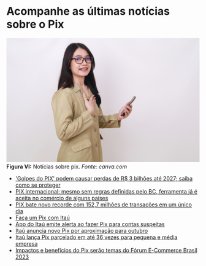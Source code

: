 # Acompanhe as últimas notícias sobre o Pix

![mulher branca acessando as últimas notícias sobre pix](/img/ima-noticia-pix.png)
**Figura VI:** Notícias sobre pix.
_Fonte: canva.com_

- ['Golpes do PIX' podem causar perdas de R$ 3 bilhões até 2027; saiba como se proteger
](https://g1.globo.com/economia/noticia/2024/08/07/golpes-do-pix-saiba-como-se-proteger.ghtml)
- [PIX internacional: mesmo sem regras definidas pelo BC, ferramenta já é aceita no comércio de alguns países](https://g1.globo.com/economia/pix/noticia/2024/07/06/pix-internacional-mesmo-sem-regras-definidas-pelo-bc-ferramenta-ja-e-aceita-no-comercio-de-alguns-paises.ghtml)
- [PIX bate novo recorde com 152,7 milhões de transações em um único dia](https://g1.globo.com/economia/noticia/2023/09/08/pix-bate-novo-recorde-com-1527-milhoes-de-transacoes-em-um-unico-dia.ghtml)
- [Faça um Pix com Itaú](https://www.itau.com.br/pix)
- [App do Itaú emite alerta ao fazer Pix para contas suspeitas](https://www.terra.com.br/byte/app-do-itau-emite-alerta-ao-fazer-pix-para-contas-suspeitas,de2b60ba1a9d03e07757a410cdf5bd469uhjmwyv.html)
- [Itaú anuncia novo Pix por aproximação para outubro](https://oglobo.globo.com/economia/noticia/2024/07/30/itau-anuncia-novo-pix-por-aproximacao-para-outubro.ghtml)
- [Itaú lança Pix parcelado em até 36 vezes para pequena e média empresa](https://www.poder360.com.br/poder-empreendedor/itau-lanca-pix-parcelado-em-ate-36-vezes-para-pequena-e-media-empresa/)
- [Impactos e benefícios do Pix serão temas do Fórum E-Commerce Brasil 2023](https://blog.itau.com.br/empresas/impactos-e-beneficios-do-pix-no-forum-e-commerce-brasil-2023)


